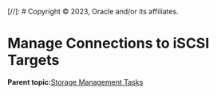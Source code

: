 [//]: # Copyright © 2023, Oracle and/or its affiliates.

# Manage Connections to iSCSI Targets

**Parent topic:**[Storage Management Tasks](../topics/cockpit-storage_management.md)

